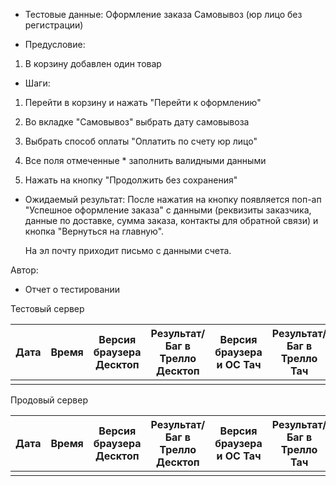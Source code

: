 * Тестовые данные:
  Оформление заказа Самовывоз (юр лицо без регистрации) 

* Предусловие:
1. В корзину добавлен один товар
* Шаги:
1. Перейти в корзину и нажать "Перейти к оформлению"

2. Во вкладке "Cамовывоз" выбрать дату самовывоза

3. Выбрать способ оплаты "Оплатить по счету юр лицо"

4. Все поля отмеченные * заполнить валидными данными

5. Нажать на кнопку "Продолжить без сохранения"
- Ожидаемый результат:
  После нажатия на кнопку появляется поп-ап "Успешное оформление заказа" с данными (реквизиты заказчика, данные по доставке, сумма заказа, контакты для обратной связи) и кнопка "Вернуться на главную".
  
  На эл почту приходит письмо с данными счета.

Автор:

- Отчет о тестировании

Тестовый сервер

| Дата | Время | Версия браузера Десктоп | Результат/Баг в Трелло Десктоп | Версия браузера и ОС Тач | Результат/Баг в Трелло Тач | Дата релиза | QA  |
| ---- | ----- | ----------------------- | ------------------------------ | ------------------------ | -------------------------- | ----------- | --- |
|      |       |                         |                                |                          |                            |             |     |

Продовый сервер

| Дата | Время | Версия браузера Десктоп | Результат/Баг в Трелло Десктоп | Версия браузера и ОС Тач | Результат/Баг в Трелло Тач | Дата релиза | QA  |
| ---- | ----- | ----------------------- | ------------------------------ | ------------------------ | -------------------------- | ----------- | --- |
|      |       |                         |                                |                          |                            |             |     |
